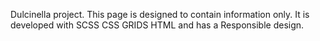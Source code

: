 Dulcinella project.
This page is designed to contain information only.
It is developed with SCSS CSS GRIDS HTML and has a Responsible design.